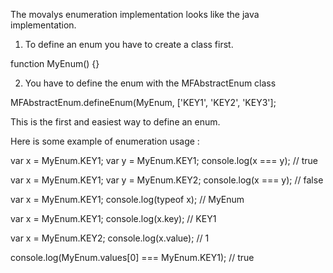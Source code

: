 The movalys enumeration implementation looks like the java implementation.

1) To define an enum you have to create a class first.

function MyEnum() {}

2) You have to define the enum with the MFAbstractEnum class

MFAbstractEnum.defineEnum(MyEnum, ['KEY1', 'KEY2', 'KEY3'];

This is the first and easiest way to define an enum.

Here is some example of enumeration usage :

var x = MyEnum.KEY1;
var y = MyEnum.KEY1;
console.log(x === y); // true

var x = MyEnum.KEY1;
var y = MyEnum.KEY2;
console.log(x === y); // false

var x = MyEnum.KEY1;
console.log(typeof x); // MyEnum

var x = MyEnum.KEY1;
console.log(x.key); // KEY1

var x = MyEnum.KEY2;
console.log(x.value); // 1

console.log(MyEnum.values[0] === MyEnum.KEY1); // true

 



